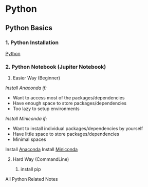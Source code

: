 # Python



## Python Basics

### 1. Python Installation

[Python](https://www.python.org/downloads/)

### 2. Python Notebook (Jupiter Notebook)
1. Easier Way (Beginner)

*Install Anaconda if:*
* Want to access most of the packages/dependencies
* Have enough space to store packages/dependencies
* Too lazy to setup environments

*Install Miniconda if:*
* Want to install individual packages/dependencies by yourself
* Have little space to store packages/dependencies
* Minimal spaces

Install [Anaconda](https://www.anaconda.com/)
Install [Miniconda](https://docs.conda.io/en/latest/miniconda.html)


2. Hard Way (CommandLine)

	1. install pip


All Python Related Notes


